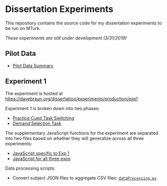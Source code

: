 # Dissertation Experiments
This repository contains the source code for my dissertation experiments to be run on MTurk.  

*These experiments are still under development (3/31/2019)*  

## Pilot Data  

* [Pilot Data Summary](http://davebraun.org/dissertation/experiments/production/pilots/scripts/dissertationPilot_1-23.html)

## Experiment 1

The experiment is hosted at https://davebraun.org/dissertation/experiments/production/exp1  

Experiment 1 is broken down into two phases:  

* [Practice Cued Task Switching](exp1/pracCued/index.html)  
* [Demand Selection Task](exp1/dst/index.html)  

The supplementary JavaScript functions for the experiment are separated into two files based on whether they will generalize across all three experiments:  

* [JavaScript specific to Exp 1](exp1/js/exp1Functions.js)  
* [JavaScript for all three exps](globalJs/globalFunctions.js)  

Data processing scripts:  

* Convert subject JSON files to aggregate CSV files: [`dataProcessing.py`](exp1/dataProcessing/dataProcessing.py)